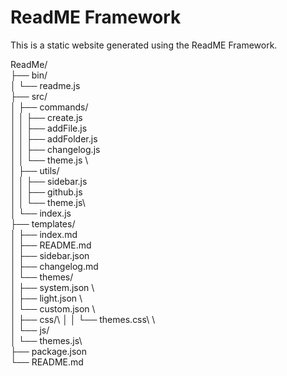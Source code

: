 # ReadME Framework

This is a static website generated using the ReadME Framework.





ReadMe/\
├── bin/\
│   └── readme.js\
├── src/\
│   ├── commands/\
│   │   ├── create.js\
│   │   ├── addFile.js\
│   │   ├── addFolder.js\
│   │   ├── changelog.js\
│   │   └── theme.js \        
│   ├── utils/\
│   │   ├── sidebar.js\
│   │   ├── github.js\
│   │   └── theme.js\         
│   └── index.js\
├── templates/\
│   ├── index.md\
│   ├── README.md\
│   ├── sidebar.json\
│   ├── changelog.md\
│   └── themes/               
│       ├── system.json \      
│       ├── light.json \       
│       └── custom.json \      
│   ├── css/\\
│   │   └── themes.css\ \      
│   └── js/\
│       └── themes.js\         
├── package.json\
└── README.md